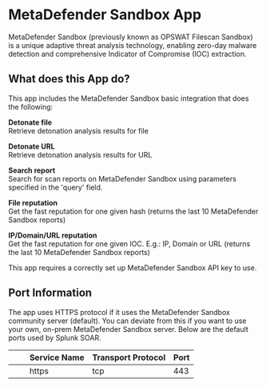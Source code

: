 # MetaDefender Sandbox App

MetaDefender Sandbox (previously known as OPSWAT Filescan Sandbox) is a unique adaptive threat analysis technology, enabling zero-day malware detection and comprehensive Indicator of Compromise (IOC) extraction.

## What does this App do?

This app includes the MetaDefender Sandbox basic integration that does the following:

**Detonate file**\
Retrieve detonation analysis results for file

**Detonate URL**\
Retrieve detonation analysis results for URL

**Search report**\
Search for scan reports on MetaDefender Sandbox using parameters specified in the 'query' field.

**File reputation**\
Get the fast reputation for one given hash (returns the last 10 MetaDefender Sandbox reports)

**IP/Domain/URL reputation**\
Get the fast reputation for one given IOC. E.g.: IP, Domain or URL (returns the last 10 MetaDefender Sandbox reports)

This app requires a correctly set up MetaDefender Sandbox API key to use.

## Port Information

The app uses HTTPS protocol if it uses the MetaDefender Sandbox community server (default). You can deviate from this if you want to use your own, on-prem MetaDefender Sandbox server. Below are
the default ports used by Splunk SOAR.

|         Service Name | Transport Protocol | Port |
|----------------------|--------------------|------|
|         https | tcp | 443 |
